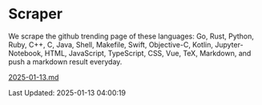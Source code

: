 # Scraper

We scrape the github trending page of these languages: Go, Rust, Python, Ruby, C++, C, Java, Shell, Makefile, Swift, Objective-C, Kotlin, Jupyter-Notebook, HTML, JavaScript, TypeScript, CSS, Vue, TeX, Markdown, and push a markdown result everyday.

[2025-01-13.md](https://github.com/yangwenmai/github-trending-backup/blob/master/2025-01-13.md)

Last Updated: 2025-01-13 04:00:19